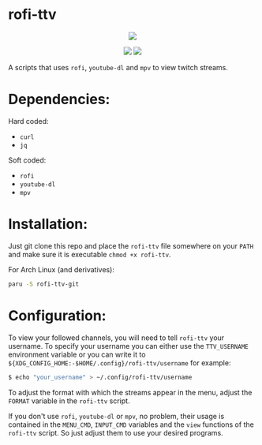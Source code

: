 # rofi-ttv

<p align="center">
  <img src="https://i.imgur.com/e2vdSts.png">
</p>

<p align="center">
  <a href="./LICENSE.md"><img src="https://img.shields.io/badge/license-MIT-blue.svg"></a>
  <a href="https://aur.archlinux.org/packages/rofi-ttv-git/"><img src="https://img.shields.io/aur/version/rofi-ttv-git"></a>
</p>

A scripts that uses `rofi`, `youtube-dl` and `mpv` to view twitch streams.

# Dependencies:

Hard coded:

- `curl`
- `jq`

Soft coded:

- `rofi`
- `youtube-dl`
- `mpv`

# Installation:

Just git clone this repo and place the `rofi-ttv` file somewhere on your `PATH` and make sure it is executable `chmod +x rofi-ttv`.

For Arch Linux (and derivatives):

```sh
paru -S rofi-ttv-git
```

# Configuration:

To view your followed channels, you will need to tell `rofi-ttv` your username. To specify your username you can either use the `TTV_USERNAME` environment variable or you can write it to `${XDG_CONFIG_HOME:-$HOME/.config}/rofi-ttv/username` for example:

```sh
$ echo "your_username" > ~/.config/rofi-ttv/username
```

To adjust the format with which the streams appear in the menu, adjust the `FORMAT` variable in the `rofi-ttv` script.

If you don't use `rofi`, `youtube-dl` or `mpv`, no problem, their usage is contained in the `MENU_CMD`, `INPUT_CMD` variables and the `view` functions of the `rofi-ttv` script. So just adjust them to use your desired programs.
